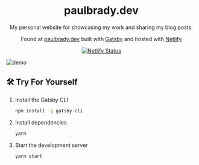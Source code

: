 <h1 align="center">
  paulbrady.dev
</h1>
<p align="center">
  My personal website for showcasing my work and sharing my blog posts. 
</p>
<p align="center">
  Found at <a href="https://paulbrady.dev" target="_blank">paulbrady.dev</a> built with <a href="https://www.gatsbyjs.org/" target="_blank">Gatsby</a> and hosted with <a href="https://www.netlify.com/" target="_blank">Netlify</a>
</p>
<p align="center">
  <a href="https://app.netlify.com/sites/paulbrady/deploys" target="_blank">
    <img src="https://api.netlify.com/api/v1/badges/e9a59c26-9f13-4c19-b62c-9b6982990106/deploy-status" alt="Netlify Status" />
  </a>
</p>

![demo](https://raw.githubusercontent.com/bradypp/personal-website/master/src/images/demo.png)

## 🛠 Try For Yourself

1. Install the Gatsby CLI

    ```sh
    npm install -g gatsby-cli
    ```

2. Install dependencies

    ```sh
    yarn
    ```

3. Start the development server

    ```sh
    yarn start
    ```
